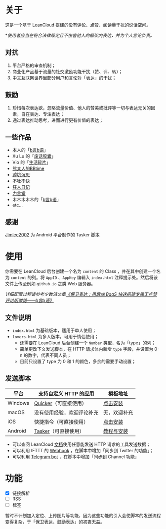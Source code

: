 

# 关于

这是一个基于 [LeanCloud](https://leancloud.com) 搭建的没有评论、点赞、阅读量干扰的说话空间。

**使用者应当在符合法律规定且不伤害他人的框架内表达，并为个人言论负责。*

## 对抗

1. 平台严格的审查机制；
2. 商业化产品基于流量的社交激励功能干扰（赞、评、转）；
3. 中文互联网世界里部分用户和言论对「表达」的干扰；

## 鼓励

1. 珍惜每次表达欲，忽略流量价值、他人的赞美或批评等一切与表达无关的因素，自在表达、专注表达；
2. 通过表达推动思考，进而进行更有价值的表达；

## 一些作品

- 本人的「[b言b语](https://bb.daibor.com)」
- Xu Lu 的「[废话胶囊](https://bb.lynnislu.com/)」
- Vio 的「[生活碎片](https://vio1331.github.io/)」
- [熊某人的BBtime](https://wangyurui.cn/)
- [蹲坑沉思](https://dashlin.github.io/mythought/)
- [不吐不快](http://blog.zackzhou.com/thread/)
- [狂人日记](https://bb.elizen.me/)
- [力言堂](http://weibo.litalk.net/)
- 木木木木木的「[b言b语](https://immmmm.com/bb/)」
- etc…



## 感谢

[Jimlee2002](https://github.com/jimlee2002) 为 Android 平台制作的 Tasker [脚本](https://github.com/jimlee2002/nonsense.fun_tasker)

# 使用

你需要在 LeanCloud 后台创建一个名为 `content` 的 Class ，并在其中创建一个名为 `content` 的列。将 `AppID` 、`AppKey` 编辑入 `index.html` 注释提示处。然后将该文件上传至例如 `github.io` 之类 Web 服务器。

*详细配置过程请参考少数派文章[《保卫表达：用后端 BaaS 快速搭建专属无点赞评论版微博——b言b语》](https://sspai.com/post/60024)*

## 文件说明

- `index.html` 为基础版本，适用于单人使用；
- `lovers.html` 为多人版本，可用于情侣使用；
  - 还需要在 LeanCloud 后台创建一个 `Number` 类型，名为「type」的列；
  - 简单更改下文发送脚本，在 HTTP 请求体内新增 `type` 字段，并设置为 0-n 的数字，代表不同人员；
  - 目前只设置了 type 为 0 和 1 的颜色，多余的需要手动设置；

## 发送脚本

| 平台    | 支持自定义 HTTP 的应用                                       | 模板地址                                                     |
| ------- | ------------------------------------------------------------ | ------------------------------------------------------------ |
| Windows | [Quicker](https://www.getquicker.net/)（可直接使用）         | [点击安装](https://getquicker.net/sharedaction?code=eeb80278-5f53-4b0d-d333-08d7e0dd26a9) |
| macOS   | 没有使用经验，欢迎评论补充                                   | 无，欢迎补充                                                 |
| iOS     | 快捷指令（可直接使用）                                       | [点击安装](https://www.icloud.com/shortcuts/3cfcbc36a6a24e0a8721bfeef8dfc6cf) |
| Android | [Tasker](https://play.google.com/store/apps/details?id=net.dinglisch.android.taskerm&hl=en_US)（可直接使用） | [教程与安装](https://github.com/jimlee2002/nonsense.fun_tasker) |

- 可以查阅 LeanCloud [文档](https://console.leancloud.app/docs/rest_api.html#hash1094926014)使用任意能发送 HTTP 请求的工具发送数据；
- 可以利用 IFTTT 的 [Webhook](https://ifttt.com/maker_webhooks) ，在脚本中增加「同步到 Twitter 的功能」；
- 可以利用 [Telegram bot](https://core.telegram.org/bots/api) ，在脚本中增加「同步到 Channel 功能」



# 功能

- [x]  链接解析
- [ ] RSS
- [ ] 标签

暂时不计划加入定位、上传图片等功能，因为这些功能的引入会使脚本的发送流程变得复杂，于「保卫表达、鼓励表达」的初衷无益。
